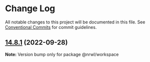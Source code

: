 # Change Log

All notable changes to this project will be documented in this file.
See [Conventional Commits](https://conventionalcommits.org) for commit guidelines.

## [14.8.1](https://github.com/nrwl/nx/compare/14.8.0...14.8.1) (2022-09-28)

**Note:** Version bump only for package @nrwl/workspace

